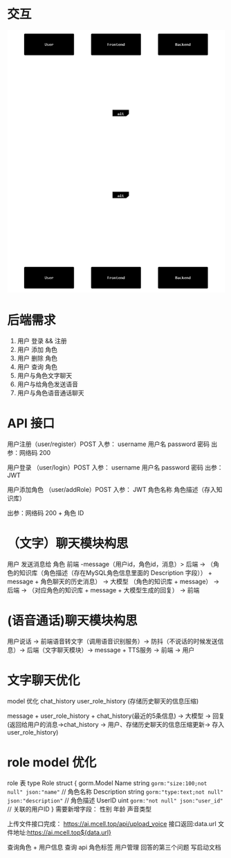 # 交互
![alt text](交互.png)

# 后端需求
1. 用户 登录 && 注册
2. 用户 添加 角色
3. 用户 删除 角色
4. 用户 查询 角色
5. 用户与角色文字聊天
6. 用户与给角色发送语音
7. 用户与角色语音通话聊天

# API 接口
用户注册（user/register）POST
入参：
username 用户名
password 密码
出参：网络码 200

用户登录 （user/login）POST
入参：
username 用户名
password 密码
出参：JWT 


用户添加角色 （user/addRole）POST
入参：
JWT
角色名称
角色描述（存入知识库）

出参：网络码 200 + 角色 ID

# （文字）聊天模块构思
用户 发送消息给 角色
前端 -message（用户id，角色id，消息）> 后端 -> （角色的知识库（角色描述（存在MySQL角色信息里面的 Description 字段）） + message + 角色聊天的历史消息） -> 大模型 （角色的知识库 + message） -> 后端 -> （对应角色的知识库 + message + 大模型生成的回复） -> 前端


# (语音通话)聊天模块构思
用户说话 -> 前端语音转文字（调用语音识别服务）-> 防抖（不说话的时候发送信息）-> 后端（文字聊天模块）-> message + TTS服务 -> 前端 -> 用户


# 文字聊天优化
model 优化
chat_history
user_role_history (存储历史聊天的信息压缩)

message + user_role_history + chat_history(最近的5条信息) -> 大模型 -> 
回复(返回给用户的消息->chat_history -> 用户、存储历史聊天的信息压缩更新-> 存入user_role_history)







# role model 优化
role 表
type Role struct {
	gorm.Model
	Name        string `gorm:"size:100;not null" json:"name"`         // 角色名称
	Description string `gorm:"type:text;not null" json:"description"` // 角色描述
	UserID      uint   `gorm:"not null" json:"user_id"`               // 关联的用户ID
}
需要新增字段：
性别
年龄
声音类型


上传文件接口完成：
https://ai.mcell.top/api/upload_voice
接口返回:data.url
文件地址:https://ai.mcell.top${data.url}

查询角色 + 用户信息
查询 api
角色标签
用户管理
回答的第三个问题
写启动文档